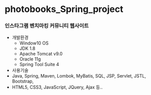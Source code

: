 # photobooks_Spring_project
### 인스타그램 벤치마킹 커뮤니티 웹사이트
* 개발환경
  - Window10 OS
  - JDK 1.8
  - Apache Tomcat v9.0
  - Oracle 11g
  - Spring Tool Suite 4
* 사용기술
*   Java, Spring, Maven, Lombok, MyBatis, SQL, JSP, Servlet, JSTL, Bootstrap,
*   HTML5, CSS3, JavaScript, JQuery, Ajax 등..
